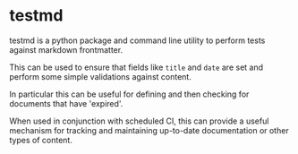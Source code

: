 # testmd

testmd is a python package and command line utility to perform tests against
markdown frontmatter.

This can be used to ensure that fields like `title` and `date` are set and
perform some simple validations against content.

In particular this can be useful for defining and then checking for documents
that have 'expired'.

When used in conjunction with scheduled CI, this can provide a useful mechanism
for tracking and maintaining up-to-date documentation or other types of content.
